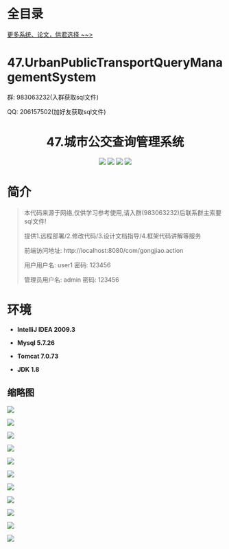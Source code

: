 # 全目录

[更多系统、论文，供君选择 ~~>](https://www.yuque.com/wisebit/blog)

# 47.UrbanPublicTransportQueryManagementSystem

<p>群: 983063232(入群获取sql文件)</p>
<p>QQ: 206157502(加好友获取sql文件)</p>


<p><h1 align="center">47.城市公交查询管理系统</h1></p>


<p align="center">
	<img src="https://img.shields.io/badge/jdk-1.8-orange.svg"/>
    <img src="https://img.shields.io/badge/spring-5.x-lightgrey.svg"/>
    <img src="https://img.shields.io/badge/struts-3.x-blue.svg"/>
    <img src="https://img.shields.io/badge/hibernate-3.x-blue.svg"/>
</p>

# 简介

> 本代码来源于网络,仅供学习参考使用,请入群(983063232)后联系群主索要sql文件!
>
> 提供1.远程部署/2.修改代码/3.设计文档指导/4.框架代码讲解等服务
> 
> 前端访问地址: http://localhost:8080/com/gongjiao.action
> 
> 用户用户名: user1  密码: 123456
> 
> 管理员用户名: admin  密码: 123456
> 
> 


# 环境

- <b>IntelliJ IDEA 2009.3</b>

- <b>Mysql 5.7.26</b>

- <b>Tomcat 7.0.73</b>

- <b>JDK 1.8</b>


## 缩略图

![](https://bitwise.oss-cn-heyuan.aliyuncs.com/2024/9/10/6fd90e70-dd2e-4bc8-97fc-ff7fedf4fc77.png)

![](https://bitwise.oss-cn-heyuan.aliyuncs.com/2024/9/10/d8a2a7db-0f4e-4f13-89f1-0c50d535b59a.png)

![](https://bitwise.oss-cn-heyuan.aliyuncs.com/2024/9/10/fdff4593-555a-46af-9c2a-f3aa6e7e51ae.png)

![](https://bitwise.oss-cn-heyuan.aliyuncs.com/2024/9/10/8d32e7f1-26a0-4354-ad63-08f10361b53b.png)

![](https://bitwise.oss-cn-heyuan.aliyuncs.com/2024/9/10/f821b495-cfb3-4b10-b125-8e8d7b84a720.png)

![](https://bitwise.oss-cn-heyuan.aliyuncs.com/2024/9/10/a501ac12-9409-4975-9f8f-f07415a86561.png)

![](https://bitwise.oss-cn-heyuan.aliyuncs.com/2024/9/10/579c5a9c-1942-4cd9-a1ff-9085573583ac.png)

![](https://bitwise.oss-cn-heyuan.aliyuncs.com/2024/9/10/0b9e6b24-9b70-4e05-a960-99be4c19e4ce.png)

![](https://bitwise.oss-cn-heyuan.aliyuncs.com/2024/9/10/f355ed4a-3500-44e2-b24e-c2801ebd304f.png)

![](https://bitwise.oss-cn-heyuan.aliyuncs.com/2024/9/10/827b6f23-94bf-4615-a8a4-f842f08e4211.png)

![](https://bitwise.oss-cn-heyuan.aliyuncs.com/2024/9/10/51893632-5464-4a46-a83f-94cea54d104e.png)


